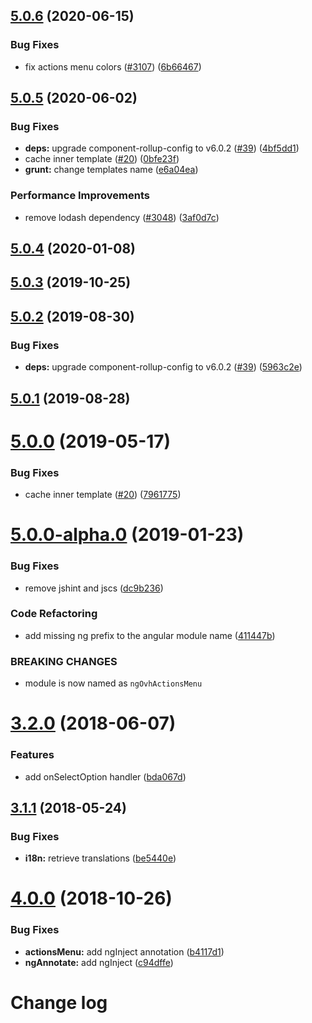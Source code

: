 ## [5.0.6](https://github.com/ovh/manager/compare/@ovh-ux/ng-ovh-actions-menu@5.0.5...@ovh-ux/ng-ovh-actions-menu@5.0.6) (2020-06-15)


### Bug Fixes

* fix actions menu colors ([#3107](https://github.com/ovh/manager/issues/3107)) ([6b66467](https://github.com/ovh/manager/commit/6b6646735ad0021d4b28a7df0704e9c507a3ea3f))



## [5.0.5](https://github.com/ovh/manager/compare/@ovh-ux/ng-ovh-actions-menu@5.0.4...@ovh-ux/ng-ovh-actions-menu@5.0.5) (2020-06-02)


### Bug Fixes

* **deps:** upgrade component-rollup-config to v6.0.2 ([#39](https://github.com/ovh/manager/issues/39)) ([4bf5dd1](https://github.com/ovh/manager/commit/4bf5dd12eefe5361d4876e634f8802d4ff617849))
* cache inner template ([#20](https://github.com/ovh/manager/issues/20)) ([0bfe23f](https://github.com/ovh/manager/commit/0bfe23feedfb5bee28bc9dcf6c163b91670e690a))
* **grunt:** change templates name ([e6a04ea](https://github.com/ovh/manager/commit/e6a04ea6b25b756831c1b73446a6fa0505d6ce56))


### Performance Improvements

* remove lodash dependency ([#3048](https://github.com/ovh/manager/issues/3048)) ([3af0d7c](https://github.com/ovh/manager/commit/3af0d7cbd4ffa60092fac52df3c9759866910205))



## [5.0.4](https://github.com/ovh-ux/ng-ovh-actions-menu/compare/v5.0.3...v5.0.4) (2020-01-08)



## [5.0.3](https://github.com/ovh-ux/ng-ovh-actions-menu/compare/v5.0.2...v5.0.3) (2019-10-25)



## [5.0.2](https://github.com/ovh-ux/ng-ovh-actions-menu/compare/v5.0.1...v5.0.2) (2019-08-30)


### Bug Fixes

* **deps:** upgrade component-rollup-config to v6.0.2 ([#39](https://github.com/ovh-ux/ng-ovh-actions-menu/issues/39)) ([5963c2e](https://github.com/ovh-ux/ng-ovh-actions-menu/commit/5963c2e))



## [5.0.1](https://github.com/ovh-ux/ng-ovh-actions-menu/compare/v5.0.0...v5.0.1) (2019-08-28)



# [5.0.0](https://github.com/ovh-ux/ng-ovh-actions-menu/compare/v5.0.0-alpha.0...v5.0.0) (2019-05-17)


### Bug Fixes

* cache inner template ([#20](https://github.com/ovh-ux/ng-ovh-actions-menu/issues/20)) ([7961775](https://github.com/ovh-ux/ng-ovh-actions-menu/commit/7961775))



# [5.0.0-alpha.0](https://github.com/ovh-ux/ng-ovh-actions-menu/compare/v4.0.0...v5.0.0-alpha.0) (2019-01-23)


### Bug Fixes

* remove jshint and jscs ([dc9b236](https://github.com/ovh-ux/ng-ovh-actions-menu/commit/dc9b236))


### Code Refactoring

* add missing ng prefix to the angular module name ([411447b](https://github.com/ovh-ux/ng-ovh-actions-menu/commit/411447b))


### BREAKING CHANGES

* module is now named as `ngOvhActionsMenu`



# [3.2.0](https://github.com/ovh-ux/ng-ovh-actions-menu/compare/v3.1.1...v3.2.0) (2018-06-07)


### Features

* add onSelectOption handler ([bda067d](https://github.com/ovh-ux/ng-ovh-actions-menu/commit/bda067d))



## [3.1.1](https://github.com/ovh-ux/ng-ovh-actions-menu/compare/v3.1.0...v3.1.1) (2018-05-24)


### Bug Fixes

* **i18n:** retrieve translations ([be5440e](https://github.com/ovh-ux/ng-ovh-actions-menu/commit/be5440e))



<a name="4.0.0"></a>
# [4.0.0](https://github.com/ovh-ux/ovh-angular-actions-menu/compare/v3.1.0...v4.0.0) (2018-10-26)


### Bug Fixes

* **actionsMenu:** add ngInject annotation ([b4117d1](https://github.com/ovh-ux/ovh-angular-actions-menu/commit/b4117d1))
* **ngAnnotate:** add ngInject ([c94dffe](https://github.com/ovh-ux/ovh-angular-actions-menu/commit/c94dffe))



# Change log
